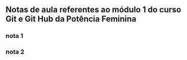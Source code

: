 ## Notas de aula referentes ao módulo 1 do curso Git e Git Hub da Potência Feminina

### nota 1

### nota 2